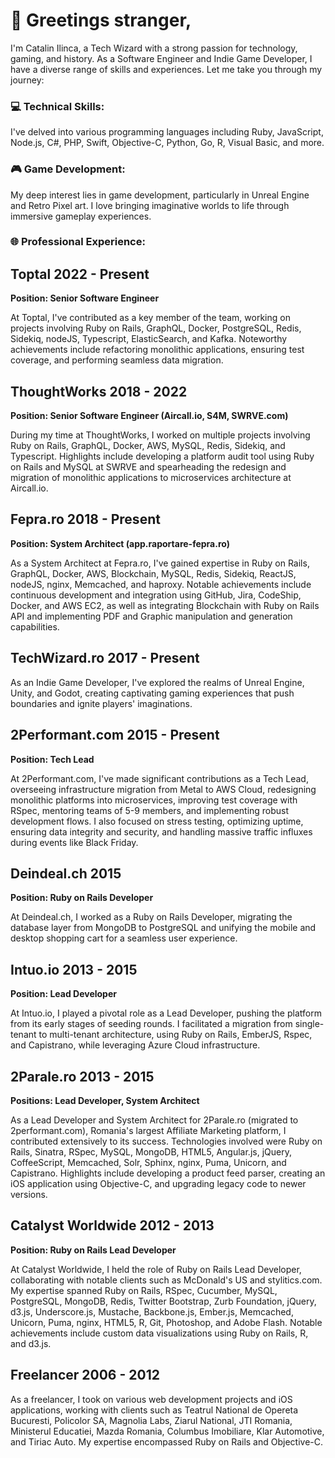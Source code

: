 # 👋 Greetings stranger,

I'm Catalin Ilinca, a Tech Wizard with a strong passion for technology, gaming, and history. As a Software Engineer and Indie Game Developer, I have a diverse range of skills and experiences. Let me take you through my journey:

### 💻 Technical Skills:
I've delved into various programming languages including Ruby, JavaScript, Node.js, C#, PHP, Swift, Objective-C, Python, Go, R, Visual Basic, and more.

### 🎮 Game Development:
My deep interest lies in game development, particularly in Unreal Engine and Retro Pixel art. I love bringing imaginative worlds to life through immersive gameplay experiences.

### 🌐 Professional Experience:

## Toptal 2022 - Present
**Position: Senior Software Engineer**

At Toptal, I've contributed as a key member of the team, working on projects involving Ruby on Rails, GraphQL, Docker, PostgreSQL, Redis, Sidekiq, nodeJS, Typescript, ElasticSearch, and Kafka. Noteworthy achievements include refactoring monolithic applications, ensuring test coverage, and performing seamless data migration.

## ThoughtWorks 2018 - 2022
**Position: Senior Software Engineer (Aircall.io, S4M, SWRVE.com)**

During my time at ThoughtWorks, I worked on multiple projects involving Ruby on Rails, GraphQL, Docker, AWS, MySQL, Redis, Sidekiq, and Typescript. Highlights include developing a platform audit tool using Ruby on Rails and MySQL at SWRVE and spearheading the redesign and migration of monolithic applications to microservices architecture at Aircall.io.

## Fepra.ro 2018 - Present
**Position: System Architect (app.raportare-fepra.ro)**

As a System Architect at Fepra.ro, I've gained expertise in Ruby on Rails, GraphQL, Docker, AWS, Blockchain, MySQL, Redis, Sidekiq, ReactJS, nodeJS, nginx, Memcached, and haproxy. Notable achievements include continuous development and integration using GitHub, Jira, CodeShip, Docker, and AWS EC2, as well as integrating Blockchain with Ruby on Rails API and implementing PDF and Graphic manipulation and generation capabilities.

## TechWizard.ro 2017 - Present
As an Indie Game Developer, I've explored the realms of Unreal Engine, Unity, and Godot, creating captivating gaming experiences that push boundaries and ignite players' imaginations.

## 2Performant.com 2015 - Present
**Position: Tech Lead**

At 2Performant.com, I've made significant contributions as a Tech Lead, overseeing infrastructure migration from Metal to AWS Cloud, redesigning monolithic platforms into microservices, improving test coverage with RSpec, mentoring teams of 5-9 members, and implementing robust development flows. I also focused on stress testing, optimizing uptime, ensuring data integrity and security, and handling massive traffic influxes during events like Black Friday.

## Deindeal.ch 2015
**Position: Ruby on Rails Developer**

At Deindeal.ch, I worked as a Ruby on Rails Developer, migrating the database layer from MongoDB to PostgreSQL and unifying the mobile and desktop shopping cart for a seamless user experience.

## Intuo.io 2013 - 2015
**Position: Lead Developer**

At Intuo.io, I played a pivotal role as a Lead Developer, pushing the platform from its early stages of seeding rounds. I facilitated a migration from single-tenant to multi-tenant architecture, using Ruby on Rails, EmberJS, Rspec, and Capistrano, while leveraging Azure Cloud infrastructure.

## 2Parale.ro 2013 - 2015
**Positions: Lead Developer, System Architect**

As a Lead Developer and System Architect for 2Parale.ro (migrated to 2performant.com), Romania's largest Affiliate Marketing platform, I contributed extensively to its success. Technologies involved were Ruby on Rails, Sinatra, RSpec, MySQL, MongoDB, HTML5, Angular.js, jQuery, CoffeeScript, Memcached, Solr, Sphinx, nginx, Puma, Unicorn, and Capistrano. Highlights include developing a product feed parser, creating an iOS application using Objective-C, and upgrading legacy code to newer versions.

## Catalyst Worldwide 2012 - 2013
**Position: Ruby on Rails Lead Developer**

At Catalyst Worldwide, I held the role of Ruby on Rails Lead Developer, collaborating with notable clients such as McDonald's US and stylitics.com. My expertise spanned Ruby on Rails, RSpec, Cucumber, MySQL, PostgreSQL, MongoDB, Redis, Twitter Bootstrap, Zurb Foundation, jQuery, d3.js, Underscore.js, Mustache, Backbone.js, Ember.js, Memcached, Unicorn, Puma, nginx, HTML5, R, Git, Photoshop, and Adobe Flash. Notable achievements include custom data visualizations using Ruby on Rails, R, and d3.js.

## Freelancer 2006 - 2012
As a freelancer, I took on various web development projects and iOS applications, working with clients such as Teatrul National de Opereta Bucuresti, Policolor SA, Magnolia Labs, Ziarul National, JTI Romania, Ministerul Educatiei, Mazda Romania, Columbus Imobiliare, Klar Automotive, and Tiriac Auto. My expertise encompassed Ruby on Rails and Objective-C.
